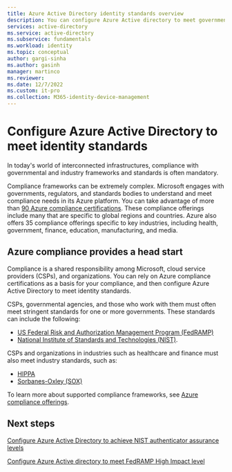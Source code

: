 ```yaml
---
title: Azure Active Directory identity standards overview
description: You can configure Azure Active directory to meet governmental and industry standards for identity management.
services: active-directory 
ms.service: active-directory
ms.subservice: fundamentals
ms.workload: identity
ms.topic: conceptual
author: gargi-sinha
ms.author: gasinh
manager: martinco
ms.reviewer: 
ms.date: 12/7/2022
ms.custom: it-pro
ms.collection: M365-identity-device-management
---
```


# Configure Azure Active Directory to meet identity standards

In today's world of interconnected infrastructures, compliance with governmental and industry frameworks and standards is often mandatory. 

Compliance frameworks can be extremely complex. Microsoft engages with governments, regulators, and standards bodies to understand and meet compliance needs in its Azure platform. You can take advantage of more than [90 Azure compliance certifications](../../compliance/index.yml). These compliance offerings include many that are specific to global regions and countries. Azure also offers 35 compliance offerings specific to key industries, including health, government, finance, education, manufacturing, and media. 

## Azure compliance provides a head start

Compliance is a shared responsibility among Microsoft, cloud service providers (CSPs), and organizations. You can rely on Azure compliance certifications as a basis for your compliance, and then configure Azure Active Directory to meet identity standards.

CSPs, governmental agencies, and those who work with them must often meet stringent standards for one or more governments. These standards can include the following:
* [US Federal Risk and Authorization Management Program (FedRAMP)](/azure/compliance/offerings/offering-fedramp)
* [National Institute of Standards and Technologies (NIST)](/azure/compliance/offerings/offering-nist-800-53).

CSPs and organizations in industries such as healthcare and finance must also meet industry standards, such as: 
* [HIPPA](/azure/compliance/offerings/offering-hipaa-us)
* [Sorbanes-Oxley (SOX)](/azure/compliance/offerings/offering-sox-us)

To learn more about supported compliance frameworks, see [Azure compliance offerings](/azure/compliance/offerings/).

## Next steps

[Configure Azure Active Directory to achieve NIST authenticator assurance levels](nist-overview.md)

[Configure Azure Active directory to meet FedRAMP High Impact level](configure-azure-active-directory-for-fedramp-high-impact.md)
